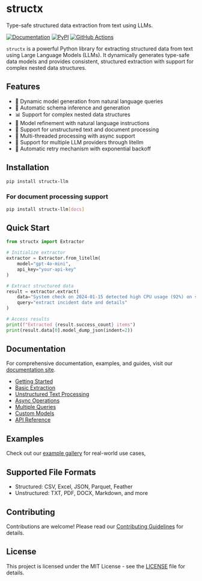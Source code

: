 # structx

Type-safe structured data extraction from text using LLMs.

[![Documentation](https://img.shields.io/badge/docs-mkdocs-blue.svg?style=for-the-badge)](https://structx.blacksuan19.dev "Documentation")
[![PyPI](https://img.shields.io/badge/PyPi-0.2.19-blue?style=for-the-badge)](https://pypi.org/project/structx-llm "Package")
[![GitHub Actions](https://img.shields.io/badge/github%20actions-%232671E5.svg?style=for-the-badge&logo=githubactions&logoColor=white)](# "Build with GitHub Actions")

`structx` is a powerful Python library for extracting structured data from text
using Large Language Models (LLMs). It dynamically generates type-safe data
models and provides consistent, structured extraction with support for complex
nested data structures.

## Features

- 🔄 Dynamic model generation from natural language queries
- 🎯 Automatic schema inference and generation
- 📊 Support for complex nested data structures
- 🔄 Model refinement with natural language instructions
- 📄 Support for unstructured text and document processing
- 🚀 Multi-threaded processing with async support
- 🔌 Support for multiple LLM providers through litellm
- 🔄 Automatic retry mechanism with exponential backoff

## Installation

```bash
pip install structx-llm
```

### For document processing support

```bash
pip install structx-llm[docs]
```

## Quick Start

```python
from structx import Extractor

# Initialize extractor
extractor = Extractor.from_litellm(
    model="gpt-4o-mini",
    api_key="your-api-key"
)

# Extract structured data
result = extractor.extract(
    data="System check on 2024-01-15 detected high CPU usage (92%) on server-01.",
    query="extract incident date and details"
)

# Access results
print(f"Extracted {result.success_count} items")
print(result.data[0].model_dump_json(indent=2))
```

## Documentation

For comprehensive documentation, examples, and guides, visit our
[documentation site](https://structx.blacksuan19.dev).

- [Getting Started](https://structx.blacksuan19.dev/getting-started)
- [Basic Extraction](https://structx.blacksuan19.dev/guides/basic-extraction)
- [Unstructured Text Processing](https://structx.blacksuan19.dev/guides/unstructured-text)
- [Async Operations](https://structx.blacksuan19.dev/guides/async-operations)
- [Multiple Queries](https://structx.blacksuan19.dev/guides/multiple-queries)
- [Custom Models](https://structx.blacksuan19.dev/guides/custom-models)
- [API Reference](https://structx.blacksuan19.dev/api/extractor)

## Examples

Check out our [example gallery](https://structx.blacksuan19.dev/examples) for
real-world use cases,

## Supported File Formats

- Structured: CSV, Excel, JSON, Parquet, Feather
- Unstructured: TXT, PDF, DOCX, Markdown, and more

## Contributing

Contributions are welcome! Please read our
[Contributing Guidelines](https://structx.blacksuan19.dev/contributing) for
details.

## License

This project is licensed under the MIT License - see the [LICENSE](LICENSE) file
for details.
